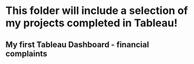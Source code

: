# This folder will include a selection of my projects completed in Tableau!
## My first Tableau Dashboard - financial complaints


